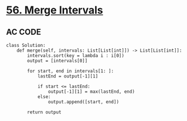 # [56. Merge Intervals](https://leetcode.com/problems/merge-intervals/description/?envType=study-plan-v2&envId=top-interview-150)


## AC CODE
```
class Solution:
    def merge(self, intervals: List[List[int]]) -> List[List[int]]:
        intervals.sort(key = lambda i : i[0])
        output = [intervals[0]]

        for start, end in intervals[1: ]:
            lastEnd = output[-1][1]

            if start <= lastEnd:
                output[-1][1] = max(lastEnd, end)
            else:
                output.append([start, end])

        return output
```     
